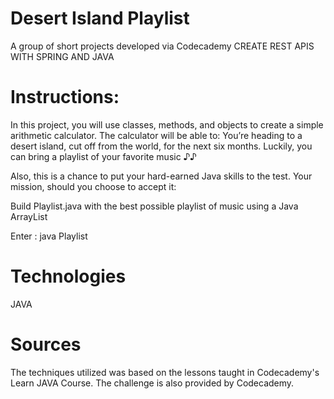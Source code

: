 # Desert Island Playlist
A group of short projects developed via Codecademy
CREATE REST APIS WITH SPRING AND JAVA

# Instructions:

In this project, you will use classes, methods, and objects to create a simple arithmetic calculator. The calculator will be able to:
You’re heading to a desert island, cut off from the world, for the next six months. Luckily, you can bring a playlist of your favorite music ♪♪

Also, this is a chance to put your hard-earned Java skills to the test. Your mission, should you choose to accept it:

Build Playlist.java with the best possible playlist of music using a Java ArrayList

Enter : java Playlist

# Technologies
JAVA


# Sources
The techniques utilized was based on the lessons taught in Codecademy's Learn JAVA Course. 
The challenge is also provided by Codecademy.